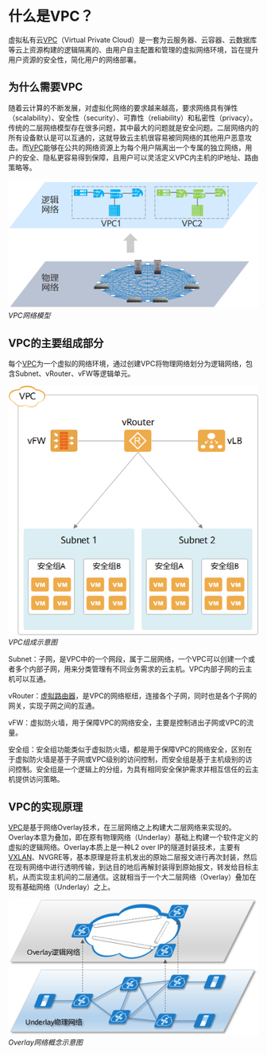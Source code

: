 # 什么是VPC？

虚拟私有云[VPC](https://info.support.huawei.com/info-finder/encyclopedia/zh/M-LAG.html)（Virtual Private Cloud）是一套为云服务器、云容器、云数据库等云上资源构建的逻辑隔离的、由用户自主配置和管理的虚拟网络环境，旨在提升用户资源的安全性，简化用户的网络部署。

## 为什么需要VPC

随着云计算的不断发展，对虚拟化网络的要求越来越高，要求网络具有弹性（scalability）、安全性（security）、可靠性（reliability）和私密性（privacy）。传统的二层网络模型存在很多问题，其中最大的问题就是安全问题。二层网络内的所有设备默认是可以互通的，这就导致云主机很容易被同网络的其他用户恶意攻击。而[VPC](https://info.support.huawei.com/info-finder/encyclopedia/zh/M-LAG.html)能够在公共的网络资源上为每个用户隔离出一个专属的独立网络，用户的安全、隐私更容易得到保障，且用户可以灵活定义VPC内主机的IP地址、路由策略等。

![VPC网络模型](assets/001_/download.png)
*VPC网络模型*

## VPC的主要组成部分

每个[VPC](https://info.support.huawei.com/info-finder/encyclopedia/zh/M-LAG.html)为一个虚拟的网络环境，通过创建VPC将物理网络划分为逻辑网络，包含Subnet、vRouter、vFW等逻辑单元。

![VPC组成示意图](assets/001_/download-16912150711391.png)
*VPC组成示意图*

Subnet：子网，是VPC中的一个网段，属于二层网络，一个VPC可以创建一个或者多个内部子网，用来分类管理有不同业务需求的云主机。VPC内部子网的云主机可以互通。

vRouter：[虚拟路由器](https://info.support.huawei.com/info-finder/encyclopedia/zh/虚拟路由器.html)，是VPC的网络枢纽，连接各个子网，同时也是各个子网的网关，实现子网之间的互通。

vFW：虚拟防火墙，用于保障VPC的网络安全，主要是控制进出子网或VPC的流量。

安全组：安全组功能类似于虚拟防火墙，都是用于保障VPC的网络安全，区别在于虚拟防火墙是基于子网或VPC级别的访问控制，而安全组是基于主机级别的访问控制。安全组是一个逻辑上的分组，为具有相同安全保护需求并相互信任的云主机提供访问策略。

## VPC的实现原理

[VPC](https://info.support.huawei.com/info-finder/encyclopedia/zh/M-LAG.html)是基于网络Overlay技术，在三层网络之上构建大二层网络来实现的。Overlay本意为叠加，即在原有物理网络（Underlay）基础上构建一个软件定义的虚拟的逻辑网络。Overlay本质上是一种L2 over IP的隧道封装技术，主要有[VXLAN](https://info.support.huawei.com/info-finder/encyclopedia/zh/VXLAN.html)、NVGRE等，基本原理是将主机发出的原始二层报文进行再次封装，然后在现有网络中进行透明传输，到达目的地后再解封装得到原始报文，转发给目标主机，从而实现主机间的二层通信。这就相当于一个大二层网络（Overlay）叠加在现有基础网络（Underlay）之上。

![Overlay网络概念示意图](assets/001_/download-16912150711392.png)
*Overlay网络概念示意图*